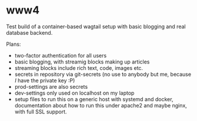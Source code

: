 www4
====
Test build of a container-based wagtail setup with basic blogging and real database backend.

Plans:
* two-factor authentication for all users
* basic blogging, with streamig blocks making up articles
* streaming blocks include rich text, code, images etc.
* secrets in repository via git-secrets (no use to anybody but me, because *I* have the private key :P)
* prod-settings are also secrets
* dev-settings only used on localhost on my laptop
* setup files to run this on a generic host with systemd and docker, documentation about how to run this under apache2 and maybe nginx, with full SSL support.
